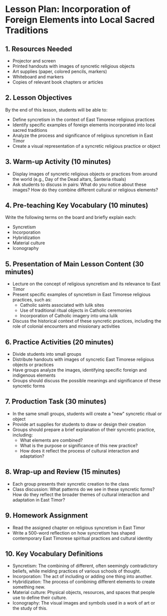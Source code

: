 # Lesson Plan: Incorporation of Foreign Elements into Local Sacred Traditions

## 1. Resources Needed

- Projector and screen
- Printed handouts with images of syncretic religious objects
- Art supplies (paper, colored pencils, markers)
- Whiteboard and markers
- Copies of relevant book chapters or articles

## 2. Lesson Objectives

By the end of this lesson, students will be able to:
- Define syncretism in the context of East Timorese religious practices
- Identify specific examples of foreign elements incorporated into local sacred traditions
- Analyze the process and significance of religious syncretism in East Timor
- Create a visual representation of a syncretic religious practice or object

## 3. Warm-up Activity (10 minutes)

- Display images of syncretic religious objects or practices from around the world (e.g., Day of the Dead altars, Santeria rituals)
- Ask students to discuss in pairs: What do you notice about these images? How do they combine different cultural or religious elements?

## 4. Pre-teaching Key Vocabulary (10 minutes)

Write the following terms on the board and briefly explain each:
- Syncretism
- Incorporation
- Hybridization
- Material culture
- Iconography

## 5. Presentation of Main Lesson Content (30 minutes)

- Lecture on the concept of religious syncretism and its relevance to East Timor
- Present specific examples of syncretism in East Timorese religious practices, such as:
  * Catholic saints associated with lulik sites
  * Use of traditional ritual objects in Catholic ceremonies
  * Incorporation of Catholic imagery into uma lulik
- Discuss the historical context of these syncretic practices, including the role of colonial encounters and missionary activities

## 6. Practice Activities (20 minutes)

- Divide students into small groups
- Distribute handouts with images of syncretic East Timorese religious objects or practices
- Have groups analyze the images, identifying specific foreign and indigenous elements
- Groups should discuss the possible meanings and significance of these syncretic forms

## 7. Production Task (30 minutes)

- In the same small groups, students will create a "new" syncretic ritual or object
- Provide art supplies for students to draw or design their creation
- Groups should prepare a brief explanation of their syncretic practice, including:
  * What elements are combined?
  * What is the purpose or significance of this new practice?
  * How does it reflect the process of cultural interaction and adaptation?

## 8. Wrap-up and Review (15 minutes)

- Each group presents their syncretic creation to the class
- Class discussion: What patterns do we see in these syncretic forms? How do they reflect the broader themes of cultural interaction and adaptation in East Timor?

## 9. Homework Assignment

- Read the assigned chapter on religious syncretism in East Timor
- Write a 500-word reflection on how syncretism has shaped contemporary East Timorese spiritual practices and cultural identity

## 10. Key Vocabulary Definitions

- Syncretism: The combining of different, often seemingly contradictory beliefs, while melding practices of various schools of thought.
- Incorporation: The act of including or adding one thing into another.
- Hybridization: The process of combining different elements to create something new.
- Material culture: Physical objects, resources, and spaces that people use to define their culture.
- Iconography: The visual images and symbols used in a work of art or the study of this.